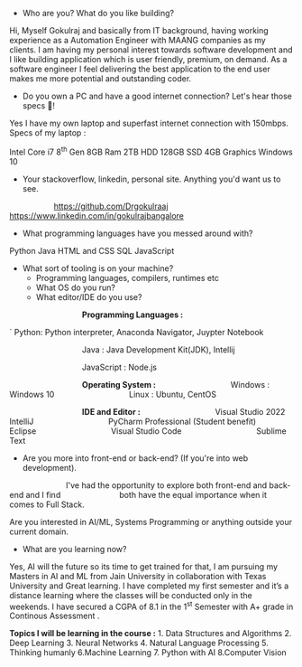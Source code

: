 ﻿- Who are you? What do you like building?

Hi, Myself Gokulraj and basically from IT background, having working experience as a Automation Engineer with MAANG companies as my clients.
I am having my personal interest towards software development and I like building application which is user friendly, premium, on demand. 
As a software engineer I feel delivering the best application to the end user makes me more potential and outstanding coder. 

- Do you own a PC and have a good internet connection? Let's hear those specs 💪!

Yes I have my own laptop and superfast internet connection with 150mbps.
Specs of my laptop :

Intel Core i7
8<sup>th</sup> Gen 
8GB Ram
2TB HDD
128GB SSD
4GB Graphics
Windows 10

- Your stackoverflow, linkedin, personal site. Anything you'd want us to see.

`           `<https://github.com/Drgokulraaj>
`           `<https://www.linkedin.com/in/gokulrajbangalore>

- What programming languages have you messed around with?

Python
Java
HTML and CSS
SQL
JavaScript



- What sort of tooling is on your machine?
  - Programming languages, compilers, runtimes etc
  - What OS do you run?
  - What editor/IDE do you use?


`                  `**Programming Languages :** 

`                  Python: Python interpreter, Anaconda Navigator, Juypter Notebook

`                  `Java : Java Development Kit(JDK), Intellij

`                  `JavaScript : Node.js

`                  `**Operating System :** 
`                  `Windows : Windows 10
`                  `Linux : Ubuntu, CentOS

`                  `**IDE and Editor :** 
`                  `Visual Studio 2022
`                  `IntelliJ 
`                  `PyCharm Professional (Student benefit)
`                  `Eclipse
`                  `Visual Studio Code 
`                  `Sublime Text


- Are you more into front-end or back-end? (If you're into web development).

`              `I've had the opportunity to explore both front-end and back-end and I find 
`              `both have the equal importance when it comes to Full Stack.

Are you interested in AI/ML, Systems Programming or anything outside your current domain.

- What are you learning now?

Yes, AI will the future so its time to get trained for that, I am pursuing my Masters in AI and ML from Jain University in collaboration with Texas University and Great learning. 
I have completed my first semester and it’s a distance learning where the classes will be conducted only in the weekends. 
I have secured a CGPA of 8.1 in the 1<sup>st</sup> Semester with A+ grade in Continous Assessment . 

**Topics I will be learning in the course :** 
1\. Data Structures and Algorithms
2\. Deep Learning
3\. Neural Networks
4\. Natural Language Processing
5\. Thinking humanly
6\.Machine Learning 
7\. Python with AI
8\.Computer Vision




